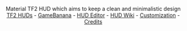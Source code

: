 <!-- TITLE -->

<p align="center">
  <p align="center">
    Material TF2 HUD which aims to keep a clean and minimalistic design
    <br />
    <a href="https://tf2huds.dev/hud/Hypnotize-Hud">TF2 HUDs</a>
    -
    <a href="https://gamebanana.com/mods/291589">GameBanana</a>
    -
    <a href="https://github.com/CriticalFlaw/TF2HUD.Editor/releases/latest">HUD Editor</a>
    -
    <a href="https://github.com/Hypnootize/Hypnotize-Hud/wiki">HUD Wiki</a>
    -
    <a href="https://github.com/Hypnootize/hypnotizehud/wiki/Customization">Customization</a>
    -
    <a href="https://github.com/Hypnootize/hypnotizehud/wiki/Credits">Credits</a>
  </p>
</p>
